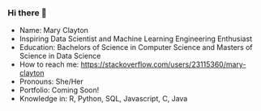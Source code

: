 ### Hi there 👋


- Name: Mary Clayton
- Inspiring Data Scientist and Machine Learning Engineering Enthusiast
- Education: Bachelors of Science in Computer Science and Masters of Science in Data Science
- How to reach me: https://stackoverflow.com/users/23115360/mary-clayton
- Pronouns: She/Her
- Portfolio: Coming Soon!
- Knowledge in: R, Python, SQL, Javascript, C, Java
